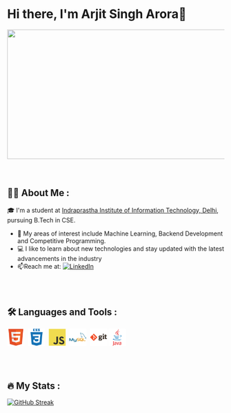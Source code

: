 # Hi there, I'm Arjit Singh Arora👋


<div align="center">
  <img src="https://media.giphy.com/media/dWesBcTLavkZuG35MI/giphy.gif" width="600" height="300"/>
</div>
<br><br>
<!-- <div id="badges" align="center">
  <a href="https://www.linkedin.com/in/arjit-singh-arora-076a41258/)">
    <img src="https://img.shields.io/badge/LinkedIn-blue?style=for-the-badge&logo=linkedin&logoColor=white" alt="LinkedIn Badge"/>
  </a>
</div> -->

## 👨‍💻 About Me :
🎓 I'm a student at [Indraprastha Institute of Information Technology, Delhi](https://iiitd.ac.in/), pursuing B.Tech in CSE.

- 🤖 My areas of interest include Machine Learning, Backend Development and Competitive Programming.
- 💻 I like to learn about new technologies and stay updated with the latest advancements in the industry
- :mailbox:Reach me at:  [![LinkedIn](https://img.shields.io/badge/LinkedIn-%230077B5.svg?logo=linkedin&logoColor=white)]((https://www.linkedin.com/in/arjit-singh-arora-076a41258/))



<br><br>
## :hammer_and_wrench: Languages and Tools :
<div>
  <img src="https://github.com/devicons/devicon/blob/master/icons/html5/html5-original.svg" title="HTML5" alt="HTML" width="40" height="40"/>&nbsp;
  <img src="https://github.com/devicons/devicon/blob/master/icons/css3/css3-plain-wordmark.svg"  title="CSS3" alt="CSS" width="40" height="40"/>&nbsp;
  <img src="https://github.com/devicons/devicon/blob/master/icons/javascript/javascript-original.svg" title="JavaScript" alt="JavaScript" width="40" height="40"/>&nbsp;
  <img src="https://github.com/devicons/devicon/blob/master/icons/mysql/mysql-original-wordmark.svg" title="MySQL"  alt="MySQL" width="40" height="40"/>&nbsp;
  <img src="https://github.com/devicons/devicon/blob/master/icons/git/git-original-wordmark.svg" title="Git" **alt="Git" width="40" height="40"/>
  <img src="https://github.com/devicons/devicon/blob/master/icons/java/java-original-wordmark.svg" title="Java" alt="Java" width="40" height="40"/>&nbsp;

</div>

<br><br>
## :fire: My Stats :
[![GitHub Streak](http://github-readme-streak-stats.herokuapp.com?user=arjit06&theme=dark&background=000000)](https://git.io/streak-stats)
<br><br>




<!--
**arjit06/arjit06** is a ✨ _special_ ✨ repository because its `README.md` (this file) appears on your GitHub profile.

Here are some ideas to get you started:

- 🔭 I’m currently working on ...
- 🌱 I’m currently learning ...
- 👯 I’m looking to collaborate on ...
- 🤔 I’m looking for help with ...
- 💬 Ask me about ...
- 📫 How to reach me: ...
- 😄 Pronouns: ...
- ⚡ Fun fact: ...
-->
